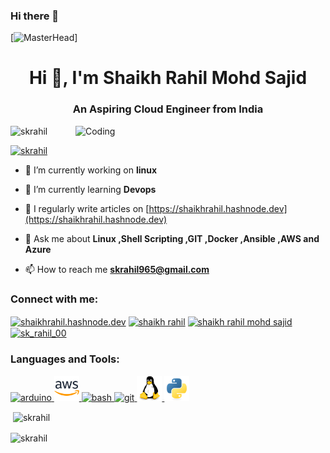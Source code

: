 ### Hi there 👋
[![MasterHead](https://images.search.yahoo.com/search/images;_ylt=AwrO_e2VysJktusjCi6JzbkF;_ylu=c2VjA3NlYXJjaARzbGsDYnV0dG9u;_ylc=X1MDOTYwNjI4NTcEX3IDMgRmcgNtY2FmZWUEZnIyA3A6cyx2OmksbTpzYi10b3AEZ3ByaWQDY1RHcFFObTlRdi5TTmhtSFZySDFlQQRuX3JzbHQDMARuX3N1Z2cDMARvcmlnaW4DaW1hZ2VzLnNlYXJjaC55YWhvby5jb20EcG9zAzAEcHFzdHIDBHBxc3RybAMwBHFzdHJsAzM2BHF1ZXJ5A2dpdGh1YiUyMGJhbm5lciUyMGdpZiUyMGZvciUyMGNsb3VkJTIwZW5naW5lZXIEdF9zdG1wAzE2OTA0ODc5NzY-?p=github+banner+gif+for+cloud+engineer&fr=mcafee&fr2=p%3As%2Cv%3Ai%2Cm%3Asb-top&ei=UTF-8&x=wrt&type=E211US714G91370#id=91&iurl=https%3A%2F%2Fmedia.giphy.com%2Fmedia%2FaQCCNezRpb9Hq%2Fgiphy.gif&action=click)]
<h1 align="center">Hi 👋, I'm Shaikh Rahil Mohd Sajid</h1>
<h3 align="center">An Aspiring Cloud Engineer from India</h3>
<img align="right" alt="Coding" width="400" src="https://akumengroup.com/wp-content/uploads/2020/02/Animation-1.gif">
<p align="left"> <img src="https://komarev.com/ghpvc/?username=skrahil&label=Profile%20views&color=0e75b6&style=flat" alt="skrahil" /> </p>

<p align="left"> <a href="https://github.com/ryo-ma/github-profile-trophy"><img src="https://github-profile-trophy.vercel.app/?username=skrahil" alt="skrahil" /></a> </p>

- 🔭 I’m currently working on **linux**

- 🌱 I’m currently learning **Devops**

- 📝 I regularly write articles on [https://shaikhrahil.hashnode.dev](https://shaikhrahil.hashnode.dev)

- 💬 Ask me about **Linux ,Shell Scripting ,GIT ,Docker ,Ansible ,AWS and Azure**

- 📫 How to reach me **skrahil965@gmail.com**

<h3 align="left">Connect with me:</h3>
<p align="left">
<a href="https://dev.to/shaikhrahil.hashnode.dev" target="blank"><img align="center" src="https://raw.githubusercontent.com/rahuldkjain/github-profile-readme-generator/master/src/images/icons/Social/devto.svg" alt="shaikhrahil.hashnode.dev" height="30" width="40" /></a>
<a href="https://twitter.com/shaikh rahil" target="blank"><img align="center" src="https://raw.githubusercontent.com/rahuldkjain/github-profile-readme-generator/master/src/images/icons/Social/twitter.svg" alt="shaikh rahil" height="30" width="40" /></a>
<a href="https://linkedin.com/in/shaikh rahil mohd sajid" target="blank"><img align="center" src="https://raw.githubusercontent.com/rahuldkjain/github-profile-readme-generator/master/src/images/icons/Social/linked-in-alt.svg" alt="shaikh rahil mohd sajid" height="30" width="40" /></a>
<a href="https://instagram.com/sk_rahil_00" target="blank"><img align="center" src="https://raw.githubusercontent.com/rahuldkjain/github-profile-readme-generator/master/src/images/icons/Social/instagram.svg" alt="sk_rahil_00" height="30" width="40" /></a>
</p>

<h3 align="left">Languages and Tools:</h3>
<p align="left"> <a href="https://www.arduino.cc/" target="_blank" rel="noreferrer"> <img src="https://cdn.worldvectorlogo.com/logos/arduino-1.svg" alt="arduino" width="40" height="40"/> </a> <a href="https://aws.amazon.com" target="_blank" rel="noreferrer"> <img src="https://raw.githubusercontent.com/devicons/devicon/master/icons/amazonwebservices/amazonwebservices-original-wordmark.svg" alt="aws" width="40" height="40"/> </a> <a href="https://www.gnu.org/software/bash/" target="_blank" rel="noreferrer"> <img src="https://www.vectorlogo.zone/logos/gnu_bash/gnu_bash-icon.svg" alt="bash" width="40" height="40"/> </a> <a href="https://git-scm.com/" target="_blank" rel="noreferrer"> <img src="https://www.vectorlogo.zone/logos/git-scm/git-scm-icon.svg" alt="git" width="40" height="40"/> </a> <a href="https://www.linux.org/" target="_blank" rel="noreferrer"> <img src="https://raw.githubusercontent.com/devicons/devicon/master/icons/linux/linux-original.svg" alt="linux" width="40" height="40"/> </a> <a href="https://www.python.org" target="_blank" rel="noreferrer"> <img src="https://raw.githubusercontent.com/devicons/devicon/master/icons/python/python-original.svg" alt="python" width="40" height="40"/> </a> </p>

<p>&nbsp;<img align="center" src="https://github-readme-stats.vercel.app/api?username=skrahil&show_icons=true&locale=en" alt="skrahil" /></p>

<p><img align="center" src="https://github-readme-streak-stats.herokuapp.com/?user=skrahil&" alt="skrahil" /></p>

<!--
**skrahil/skrahil** is a ✨ _special_ ✨ repository because its `README.md` (this file) appears on your GitHub profile.

Here are some ideas to get you started:

- 🔭 I’m currently working on ...
- 🌱 I’m currently learning ...
- 👯 I’m looking to collaborate on ...
- 🤔 I’m looking for help with ...
- 💬 Ask me about ...
- 📫 How to reach me: ...
- 😄 Pronouns: ...
- ⚡ Fun fact: ...
-->
